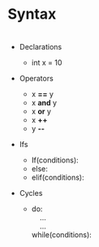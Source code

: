 
# Syntax
#

* Declarations
    * int x = 10

* Operators
    * x **==** y
    * x **and** y 
    * x **or** y
    * x **++**
    * y **--**
* Ifs
    * If(conditions):
    * else:
    * elif(conditions):

* Cycles
    * do:  
    &nbsp;&nbsp;&nbsp; ...  
    &nbsp;&nbsp;&nbsp; ...  
    while(conditions):

